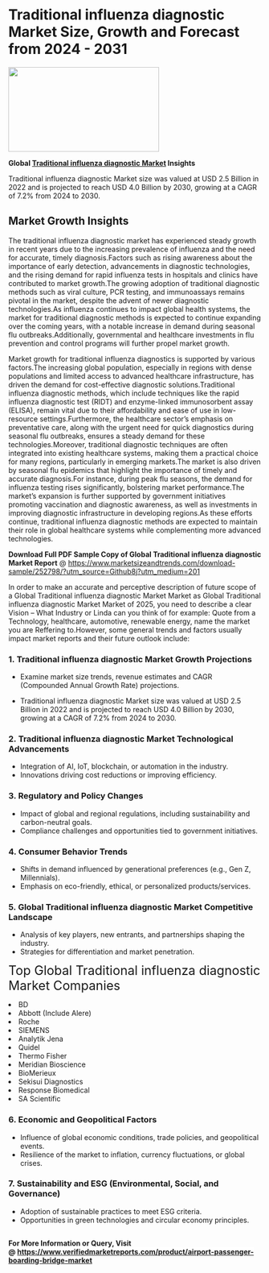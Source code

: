 <H1>Traditional influenza diagnostic Market Size, Growth and Forecast from 2024 - 2031</H1><img class="aligncenter size-medium wp-image-584254" src="https://thirdeyenews.in/wp-content/uploads/2024/09/Global-Market-Research-300x168.jpeg" alt="" width="300" height="168" /><p><strong>Global&nbsp;<a href="https://www.marketsizeandtrends.com/download-sample/252798/?utm_source=Github8j?utm_medium=201">Traditional influenza diagnostic Market</a> Insights</strong></p><p>Traditional influenza diagnostic Market size was valued at USD 2.5 Billion in 2022 and is projected to reach USD 4.0 Billion by 2030, growing at a CAGR of 7.2% from 2024 to 2030.</p><p><h2>Market Growth Insights</h2> <p>The traditional influenza diagnostic market has experienced steady growth in recent years due to the increasing prevalence of influenza and the need for accurate, timely diagnosis.Factors such as rising awareness about the importance of early detection, advancements in diagnostic technologies, and the rising demand for rapid influenza tests in hospitals and clinics have contributed to market growth.The growing adoption of traditional diagnostic methods such as viral culture, PCR testing, and immunoassays remains pivotal in the market, despite the advent of newer diagnostic technologies.As influenza continues to impact global health systems, the market for traditional diagnostic methods is expected to continue expanding over the coming years, with a notable increase in demand during seasonal flu outbreaks.Additionally, governmental and healthcare investments in flu prevention and control programs will further propel market growth.</p> <p>Market growth for traditional influenza diagnostics is supported by various factors.The increasing global population, especially in regions with dense populations and limited access to advanced healthcare infrastructure, has driven the demand for cost-effective diagnostic solutions.Traditional influenza diagnostic methods, which include techniques like the rapid influenza diagnostic test (RIDT) and enzyme-linked immunosorbent assay (ELISA), remain vital due to their affordability and ease of use in low-resource settings.Furthermore, the healthcare sector’s emphasis on preventative care, along with the urgent need for quick diagnostics during seasonal flu outbreaks, ensures a steady demand for these technologies.Moreover, traditional diagnostic techniques are often integrated into existing healthcare systems, making them a practical choice for many regions, particularly in emerging markets.The market is also driven by seasonal flu epidemics that highlight the importance of timely and accurate diagnosis.For instance, during peak flu seasons, the demand for influenza testing rises significantly, bolstering market performance.The market’s expansion is further supported by government initiatives promoting vaccination and diagnostic awareness, as well as investments in improving diagnostic infrastructure in developing regions.As these efforts continue, traditional influenza diagnostic methods are expected to maintain their role in global healthcare systems while complementing more advanced technologies.</p> <p><span class=""><strong>Download Full PDF Sample Copy of Global Traditional influenza diagnostic Market Report</strong> @ <a href="https://www.marketsizeandtrends.com/download-sample/252798/?utm_source=Github8j?utm_medium=201" target="_blank">https://www.marketsizeandtrends.com/download-sample/252798/?utm_source=Github8j?utm_medium=201</a></span></p><p>In order to make an accurate and perceptive description of future scope of a Global&nbsp;Traditional influenza diagnostic Market Market as Global&nbsp;Traditional influenza diagnostic Market Market of 2025, you need to describe a clear Vision &ndash; What Industry or Linda can you think of for example: Quote from a Technology, healthcare, automotive, renewable energy, name the market you are Reffering to.However, some general trends and factors usually impact market reports and their future outlook include:</p><h3>1.&nbsp;<strong>Traditional influenza diagnostic Market Growth Projections</strong></h3><ul><li>Examine market size trends, revenue estimates and CAGR (Compounded Annual Growth Rate) projections.</li><li><p>Traditional influenza diagnostic Market size was valued at USD 2.5 Billion in 2022 and is projected to reach USD 4.0 Billion by 2030, growing at a CAGR of 7.2% from 2024 to 2030.</p></li></ul><h3>2.&nbsp;<strong>Traditional influenza diagnostic Market Technological Advancements</strong></h3><ul><li>Integration of AI, IoT, blockchain, or automation in the industry.</li><li>Innovations driving cost reductions or improving efficiency.</li></ul><h3>3.&nbsp;<strong>Regulatory and Policy Changes</strong></h3><ul><li>Impact of global and regional regulations, including sustainability and carbon-neutral goals.</li><li>Compliance challenges and opportunities tied to government initiatives.</li></ul><h3>4.&nbsp;<strong>Consumer Behavior Trends</strong></h3><ul><li>Shifts in demand influenced by generational preferences (e.g., Gen Z, Millennials).</li><li>Emphasis on eco-friendly, ethical, or personalized products/services.</li></ul><h3>5.&nbsp;<strong>Global Traditional influenza diagnostic Market Competitive Landscape</strong></h3><ul><li>Analysis of key players, new entrants, and partnerships shaping the industry.</li><li>Strategies for differentiation and market penetration.</li></ul><p data-pm-slice="1 1 []"><span style="color: inherit; font-family: inherit; font-size: 25px;">Top Global Traditional influenza diagnostic Market Companies</span></p><div class="" data-test-id=""><p><li>BD</li><li> Abbott (Include Alere)</li><li> Roche</li><li> SIEMENS</li><li> Analytik Jena</li><li> Quidel</li><li> Thermo Fisher</li><li> Meridian Bioscience</li><li> BioMerieux</li><li> Sekisui Diagnostics</li><li> Response Biomedical</li><li> SA Scientific</li></p></div><h3>6.&nbsp;<strong>Economic and Geopolitical Factors</strong></h3><ul><li>Influence of global economic conditions, trade policies, and geopolitical events.</li><li>Resilience of the market to inflation, currency fluctuations, or global crises.</li></ul><h3>7.&nbsp;<strong>Sustainability and ESG (Environmental, Social, and Governance)</strong></h3><ul><li>Adoption of sustainable practices to meet ESG criteria.</li><li>Opportunities in green technologies and circular economy principles.</li></ul><h2><strong style="font-size: 14px;">For More Information or Query, Visit @&nbsp;</strong><a style="background-color: #ffffff; font-size: 14px;" href="https://www.marketsizeandtrends.com/report/traditional-influenza-diagnostic-market/" target="_blank">https://www.verifiedmarketreports.com/product/airport-passenger-boarding-bridge-market</a></h2>